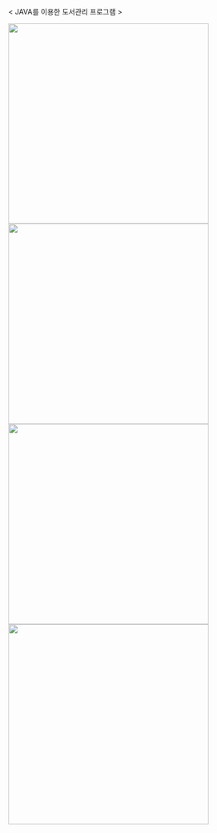 
< JAVA를 이용한 도서관리 프로그램 >

<img src="https://github.com/juyub/BookM_TTT/assets/126839881/8370b79b-21c8-4cb7-add8-594e48696f26" width="400" /> <br>
<img src="https://github.com/juyub/BookM_TTT/assets/126839881/6992d267-90be-439f-8518-4bbb314e321d" width="400" /> <br>
<img src="https://github.com/juyub/BookM_TTT/assets/126839881/71a69d7b-0274-4516-bc1b-3e6e17b6b26e" width="400" /> <br>
<img src="https://github.com/juyub/BookM_TTT/assets/126839881/359cf93c-616f-45a9-8c04-40cd713989f7" width="400" /> <br>

